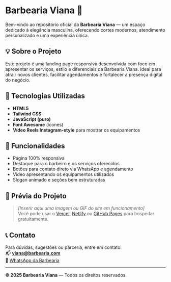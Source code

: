 # Barbearia Viana 💈

Bem-vindo ao repositório oficial da **Barbearia Viana** — um espaço dedicado à elegância masculina, oferecendo cortes modernos, atendimento personalizado e uma experiência única.

## 💡 Sobre o Projeto

Este projeto é uma landing page responsiva desenvolvida com foco em apresentar os serviços, estilo e diferenciais da Barbearia Viana. Ideal para atrair novos clientes, facilitar agendamentos e fortalecer a presença digital do negócio.

## 🚀 Tecnologias Utilizadas

- **HTML5**  
- **Tailwind CSS**  
- **JavaScript (puro)**  
- **Font Awesome** (ícones)  
- **Vídeo Reels Instagram-style** para mostrar os equipamentos

## 🎯 Funcionalidades

- Página 100% responsiva  
- Destaque para o barbeiro e os serviços oferecidos  
- Botões para contato direto via WhatsApp e agendamento  
- Vídeo apresentando os equipamentos utilizados  
- Slogan animado e seções bem estruturadas

## 📸 Prévia do Projeto

> *[Inserir aqui uma imagem ou GIF do site em funcionamento]*  
> Você pode usar o [Vercel](https://vercel.com), [Netlify](https://netlify.com) ou [GitHub Pages](https://pages.github.com) para hospedar gratuitamente.

## 📞 Contato

Para dúvidas, sugestões ou parceria, entre em contato:  
📬 **viana@barbearia.com**  
📱 [WhatsApp da Barbearia](https://api.whatsapp.com/send?phone=5582996836859)

---

**© 2025 Barbearia Viana** — Todos os direitos reservados.
